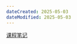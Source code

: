 ```yaml
---
dateCreated: 2025-05-03
dateModified: 2025-05-03
---
```

<a href=" https://zhuanlan.zhihu.com/c_1331998633131536384">课程笔记</a>
